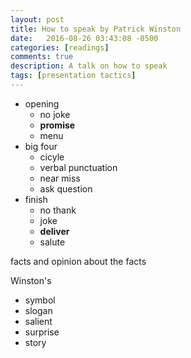 ```yaml
---
layout: post
title: How to speak by Patrick Winston 
date:   2016-08-26 03:43:08 -0500
categories: [readings]
comments: true
description: A talk on how to speak 
tags: [presentation tactics]
---
```


* opening
    * no joke
    * **promise**
    * menu
* big four
    * cicyle
    * verbal punctuation 
    * near miss
    * ask question
* finish
    * no thank
    * joke
    * **deliver**
    * salute 

facts and opinion about the facts

Winston's

* symbol
* slogan
* salient
* surprise
* story


